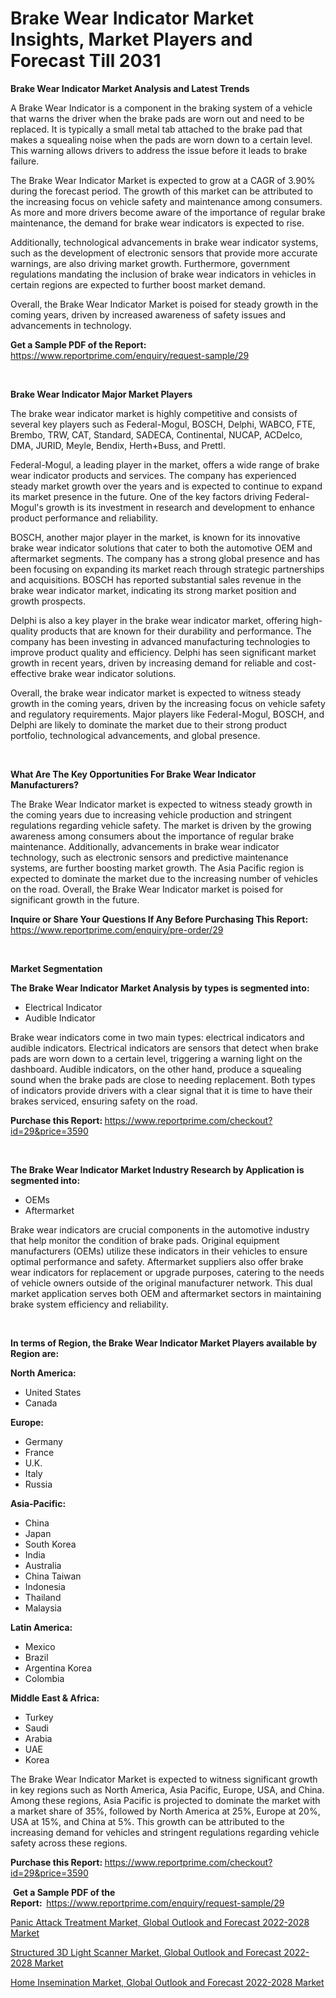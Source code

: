<p><h1>Brake Wear Indicator Market Insights, Market Players and Forecast Till 2031</h1></p><p><strong>Brake Wear Indicator Market Analysis and Latest Trends</strong></p>
<p><p>A Brake Wear Indicator is a component in the braking system of a vehicle that warns the driver when the brake pads are worn out and need to be replaced. It is typically a small metal tab attached to the brake pad that makes a squealing noise when the pads are worn down to a certain level. This warning allows drivers to address the issue before it leads to brake failure.</p><p>The Brake Wear Indicator Market is expected to grow at a CAGR of 3.90% during the forecast period. The growth of this market can be attributed to the increasing focus on vehicle safety and maintenance among consumers. As more and more drivers become aware of the importance of regular brake maintenance, the demand for brake wear indicators is expected to rise.</p><p>Additionally, technological advancements in brake wear indicator systems, such as the development of electronic sensors that provide more accurate warnings, are also driving market growth. Furthermore, government regulations mandating the inclusion of brake wear indicators in vehicles in certain regions are expected to further boost market demand.</p><p>Overall, the Brake Wear Indicator Market is poised for steady growth in the coming years, driven by increased awareness of safety issues and advancements in technology.</p></p>
<p><strong>Get a Sample PDF of the Report:&nbsp;</strong> <a href="https://www.reportprime.com/enquiry/request-sample/29">https://www.reportprime.com/enquiry/request-sample/29</a></p>
<p>&nbsp;</p>
<p><strong>Brake Wear Indicator Major Market Players</strong></p>
<p><p>The brake wear indicator market is highly competitive and consists of several key players such as Federal-Mogul, BOSCH, Delphi, WABCO, FTE, Brembo, TRW, CAT, Standard, SADECA, Continental, NUCAP, ACDelco, DMA, JURID, Meyle, Bendix, Herth+Buss, and Prettl. </p><p>Federal-Mogul, a leading player in the market, offers a wide range of brake wear indicator products and services. The company has experienced steady market growth over the years and is expected to continue to expand its market presence in the future. One of the key factors driving Federal-Mogul's growth is its investment in research and development to enhance product performance and reliability.</p><p>BOSCH, another major player in the market, is known for its innovative brake wear indicator solutions that cater to both the automotive OEM and aftermarket segments. The company has a strong global presence and has been focusing on expanding its market reach through strategic partnerships and acquisitions. BOSCH has reported substantial sales revenue in the brake wear indicator market, indicating its strong market position and growth prospects.</p><p>Delphi is also a key player in the brake wear indicator market, offering high-quality products that are known for their durability and performance. The company has been investing in advanced manufacturing technologies to improve product quality and efficiency. Delphi has seen significant market growth in recent years, driven by increasing demand for reliable and cost-effective brake wear indicator solutions.</p><p>Overall, the brake wear indicator market is expected to witness steady growth in the coming years, driven by the increasing focus on vehicle safety and regulatory requirements. Major players like Federal-Mogul, BOSCH, and Delphi are likely to dominate the market due to their strong product portfolio, technological advancements, and global presence.</p></p>
<p>&nbsp;</p>
<p><strong>What Are The Key Opportunities For Brake Wear Indicator Manufacturers?</strong></p>
<p><p>The Brake Wear Indicator market is expected to witness steady growth in the coming years due to increasing vehicle production and stringent regulations regarding vehicle safety. The market is driven by the growing awareness among consumers about the importance of regular brake maintenance. Additionally, advancements in brake wear indicator technology, such as electronic sensors and predictive maintenance systems, are further boosting market growth. The Asia Pacific region is expected to dominate the market due to the increasing number of vehicles on the road. Overall, the Brake Wear Indicator market is poised for significant growth in the future.</p></p>
<p><strong>Inquire or Share Your Questions If Any Before Purchasing This Report:</strong> <a href="https://www.reportprime.com/enquiry/pre-order/29">https://www.reportprime.com/enquiry/pre-order/29</a></p>
<p>&nbsp;</p>
<p><strong>Market Segmentation</strong></p>
<p><strong>The Brake Wear Indicator Market Analysis by types is segmented into:</strong></p>
<p><ul><li>Electrical Indicator</li><li>Audible Indicator</li></ul></p>
<p><p>Brake wear indicators come in two main types: electrical indicators and audible indicators. Electrical indicators are sensors that detect when brake pads are worn down to a certain level, triggering a warning light on the dashboard. Audible indicators, on the other hand, produce a squealing sound when the brake pads are close to needing replacement. Both types of indicators provide drivers with a clear signal that it is time to have their brakes serviced, ensuring safety on the road.</p></p>
<p><strong>Purchase this Report:&nbsp;</strong><a href="https://www.reportprime.com/checkout?id=29&price=3590">https://www.reportprime.com/checkout?id=29&price=3590</a></p>
<p>&nbsp;</p>
<p><strong>The Brake Wear Indicator Market Industry Research by Application is segmented into:</strong></p>
<p><ul><li>OEMs</li><li>Aftermarket</li></ul></p>
<p><p>Brake wear indicators are crucial components in the automotive industry that help monitor the condition of brake pads. Original equipment manufacturers (OEMs) utilize these indicators in their vehicles to ensure optimal performance and safety. Aftermarket suppliers also offer brake wear indicators for replacement or upgrade purposes, catering to the needs of vehicle owners outside of the original manufacturer network. This dual market application serves both OEM and aftermarket sectors in maintaining brake system efficiency and reliability.</p></p>
<p>&nbsp;</p>
<p><strong>In terms of Region, the Brake Wear Indicator Market Players available by Region are:</strong></p>
<p>
    <p> <strong> North America: </strong>
        <ul>
            <li>United States</li>
            <li>Canada</li>
        </ul>
        </p> 
    <p> <strong> Europe: </strong>
        <ul>
            <li>Germany</li>
            <li>France</li>
            <li>U.K.</li>
            <li>Italy</li>
            <li>Russia</li>
        </ul>
        </p> 
    <p> <strong> Asia-Pacific: </strong>
        <ul>
            <li>China</li>
            <li>Japan</li>
            <li>South Korea</li>
            <li>India</li>
            <li>Australia</li>
            <li>China Taiwan</li>
            <li>Indonesia</li>
            <li>Thailand</li>
            <li>Malaysia</li>
        </ul>
        </p> 
    <p> <strong> Latin America: </strong>
        <ul>
            <li>Mexico</li>
            <li>Brazil</li>
            <li>Argentina Korea</li>
            <li>Colombia</li>
        </ul>
        </p> 
    <p> <strong> Middle East & Africa: </strong>
        <ul>
            <li>Turkey</li>
            <li>Saudi</li>
            <li>Arabia</li>
            <li>UAE</li>
            <li>Korea</li>
        </ul>
    </p>
    </p>
<p><p>The Brake Wear Indicator Market is expected to witness significant growth in key regions such as North America, Asia Pacific, Europe, USA, and China. Among these regions, Asia Pacific is projected to dominate the market with a market share of 35%, followed by North America at 25%, Europe at 20%, USA at 15%, and China at 5%. This growth can be attributed to the increasing demand for vehicles and stringent regulations regarding vehicle safety across these regions.</p></p>
<p><strong>Purchase this Report: </strong><a href="https://www.reportprime.com/checkout?id=29&price=3590">https://www.reportprime.com/checkout?id=29&price=3590</a></p>
<p>&nbsp;<strong>Get a Sample PDF of the Report:&nbsp;&nbsp;</strong><a href="https://www.reportprime.com/enquiry/request-sample/29">https://www.reportprime.com/enquiry/request-sample/29</a></p>
<p><strong></strong></p>
<p><p><a href="https://view.publitas.com/reportprime-1/panic-attack-treatment-market-global-outlook-and-forecast-2022-2028-market-insights-market-players-and-forecast-till-2030/">Panic Attack Treatment Market, Global Outlook and Forecast 2022-2028 Market</a></p><p><a href="https://view.publitas.com/reportprime-1/structured-3d-light-scanner-market-global-outlook-and-forecast-2022-2028-market-share-market-new-trends-analysis-report-by-type-by-application-by-end-use-by-region-and-segment-forecasts-2023-2030/">Structured 3D Light Scanner Market, Global Outlook and Forecast 2022-2028 Market</a></p><p><a href="https://view.publitas.com/reportprime-1/home-insemination-market-global-outlook-and-forecast-2022-2028-market-insights-market-players-and-forecast-till-2030/">Home Insemination Market, Global Outlook and Forecast 2022-2028 Market</a></p></p>
